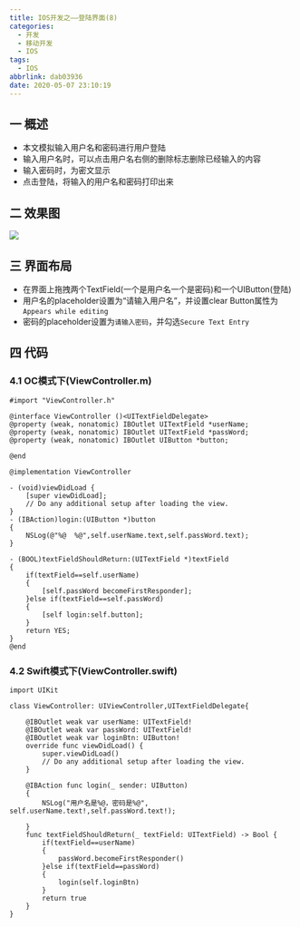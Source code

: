 ```yaml
---
title: IOS开发之——登陆界面(8)
categories:
  - 开发
  - 移动开发
  - IOS
tags:
  - IOS
abbrlink: dab03936
date: 2020-05-07 23:10:19
---
```

## 一 概述

* 本文模拟输入用户名和密码进行用户登陆
* 输入用户名时，可以点击用户名右侧的删除标志删除已经输入的内容
* 输入密码时，为密文显示
* 点击登陆，将输入的用户名和密码打印出来

<!--more-->

## 二 效果图

![][1]
## 三 界面布局

* 在界面上拖拽两个TextField(一个是用户名一个是密码)和一个UIButton(登陆)
* 用户名的placeholder设置为“请输入用户名”，并设置clear Button属性为`Appears while editing`
* 密码的placeholder设置为`请输入密码`，并勾选`Secure Text Entry`

## 四 代码

### 4.1 OC模式下(ViewController.m)

```
#import "ViewController.h"

@interface ViewController ()<UITextFieldDelegate>
@property (weak, nonatomic) IBOutlet UITextField *userName;
@property (weak, nonatomic) IBOutlet UITextField *passWord;
@property (weak, nonatomic) IBOutlet UIButton *button;

@end

@implementation ViewController

- (void)viewDidLoad {
    [super viewDidLoad];
    // Do any additional setup after loading the view.
}
- (IBAction)login:(UIButton *)button
{
    NSLog(@"%@  %@",self.userName.text,self.passWord.text);
}

- (BOOL)textFieldShouldReturn:(UITextField *)textField
{
    if(textField==self.userName)
    {
        [self.passWord becomeFirstResponder];
    }else if(textField==self.passWord)
    {
        [self login:self.button];
    }
    return YES;
}
@end
```

### 4.2 Swift模式下(ViewController.swift)

```
import UIKit

class ViewController: UIViewController,UITextFieldDelegate{

    @IBOutlet weak var userName: UITextField!
    @IBOutlet weak var passWord: UITextField!
    @IBOutlet weak var loginBtn: UIButton!
    override func viewDidLoad() {
        super.viewDidLoad()
        // Do any additional setup after loading the view.
    }

    @IBAction func login(_ sender: UIButton)
    {
        NSLog("用户名是%@，密码是%@", self.userName.text!,self.passWord.text!);
        
    }
    func textFieldShouldReturn(_ textField: UITextField) -> Bool {
        if(textField==userName)
        {
            passWord.becomeFirstResponder()
        }else if(textField==passWord)
        {
            login(self.loginBtn)
        }
        return true
    }
}
```



[1]:https://raw.githubusercontent.com/PGzxc/images/master/2020/ios-login-username-password.gif